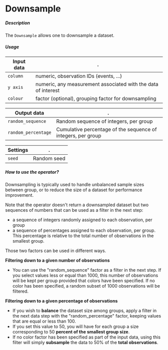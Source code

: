 # Downsample

##### Description

The `Downsample` allows one to downsample a dataset.

##### Usage

Input data|.
---|---
`column`        | numeric, observation IDs (events, ...)
`y axis`        | numeric, any measurement associated with the data of interest 
`colour`        | factor (optional), grouping factor for downsampling

Output data|.
---|---
`random_sequence`        | Random sequence of integers, per group
`random_percentage`       | Cumulative percentage of the sequence of integers, per group

Settings|.
---|---
`seed`        |  Random seed


##### How to use the operator?

Downsampling is typically used to handle unbalanced sample sizes between group,
or to reduce the size of a dataset for performance improvement.

Note that the operator doesn't return a downsampled dataset but two sequences
of numbers that can be used as a filter in the next step:
- a sequence of integers randomly assigned to each observation, per group
- a sequence of percentages assigned to each observation, per group. This percentage is 
relative to the total number of observations in the smallest group.

Those two factors can be used in different ways.

__Filtering down to a given number of observations__

- You can use the "random_sequence" factor
as a filter in the next step. If you select values less or equal than 1000, this number
of observations will be kept per group provided that colors have been specified. If no color
has been specified, a random subset of 1000 observations will be filtered.

__Filtering down to a given percentage of observations__
- If you wish to __balance__ the dataset size among groups, apply a filter in the 
next data step with the "random_percentage" factor, keeping values that are equal or less than 100.
- If you set this value to 50, you will have for each group a size corresponding to
50 __percent of the smallest group size__.
- If no color factor has been specified as part of the input data, using this filter
will simply __subsample__ the data to 50% of the __total observations__.


